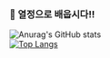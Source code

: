 
### 🌱 열정으로 배웁시다!!
![Anurag's GitHub stats](https://github-readme-stats.vercel.app/api?username=rbals0445&show_icons=true&theme=dark&count_private=true&hide_rank=true&custom_title=History)
<br>
[![Top Langs](https://github-readme-stats.vercel.app/api/top-langs/?username=rbals0445&layout=compact&show_icons=true&theme=dark&count_private=true&langs_count=8)](https://github.com/anuraghazra/github-readme-stats)

<!--
**rbals0445/rbals0445** is a ✨ _special_ ✨ repository because its `README.md` (this file) appears on your GitHub profile.

Here are some ideas to get you started:

- 🔭 I’m currently working on ...
- 🌱 I’m currently learning ...
- 👯 I’m looking to collaborate on ...
- 🤔 I’m looking for help with ...
- 💬 Ask me about ...
- 📫 How to reach me: ...
- 😄 Pronouns: ...
- ⚡ Fun fact: ...
-->
